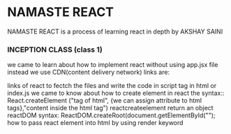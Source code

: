 # NAMASTE REACT
NAMASTE REACT is a process of learning react in depth by AKSHAY SAINI
### INCEPTION CLASS (class 1)
we came to learn about how to implement react without using app.jsx file instead we use CDN(content delivery network)
links are:
<script crossorigin src="https://unpkg.com/react@18/umd/react.development.js"></script>
<script crossorigin src="https://unpkg.com/react-dom@18/umd/react-dom.development.js"></script>

links of react to fectch the files
and write the code in script tag in  html or index.js we came to know about how to create element in react 
the syntax::
React.createElement ("tag of html", {we can assign attribute to html tags},"content inside the html tag") reactcreateelement return an object
reactDOM syntax:
ReactDOM.createRoot(document.getElementById("");
how to pass react element into html by using render keyword

